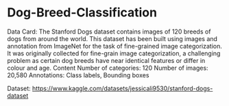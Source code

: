 # Dog-Breed-Classification
Data Card: The Stanford Dogs dataset contains images of 120 breeds of dogs from around the world. This dataset has been built using images and annotation from ImageNet for the task of fine-grained image categorization. It was originally collected for fine-grain image categorization, a challenging problem as certain dog breeds have near identical features or differ in colour and age.
Content
Number of categories: 120
Number of images: 20,580
Annotations: Class labels, Bounding boxes

Dataset: https://www.kaggle.com/datasets/jessicali9530/stanford-dogs-dataset
